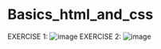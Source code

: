 # Basics_html_and_css
EXERCISE 1:
![image](https://github.com/rominaruizdiaz/Basics_html_and_css/assets/114667784/1570a3c2-8e7f-42f0-beeb-227e64dacb3d)
EXERCISE 2:
![image](https://github.com/rominaruizdiaz/Basics_html_and_css/assets/114667784/0d4a0883-0962-465a-8c52-a01cdd274091)
